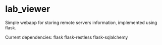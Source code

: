 lab_viewer
==========

Simple webapp for storing remote servers information, implemented using flask.

Current dependencies:
flask
flask-restless
flask-sqlalchemy
